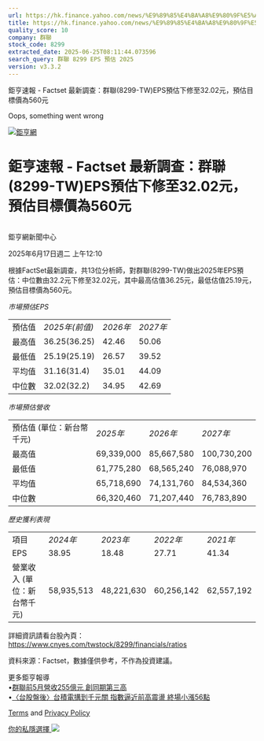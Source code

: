 ```yaml
---
url: https://hk.finance.yahoo.com/news/%E9%89%85%E4%BA%A8%E9%80%9F%E5%A0%B1-factset-%E6%9C%80%E6%96%B0%E8%AA%BF%E6%9F%A5-%E7%BE%A4%E8%81%AF-8299-041024077.html
title: https://hk.finance.yahoo.com/news/%E9%89%85%E4%BA%A8%E9%80%9F%E5%A0%B1-factset-%E6%9C%80%E6%96%B0%E8
quality_score: 10
company: 群聯
stock_code: 8299
extracted_date: 2025-06-25T08:11:44.073596
search_query: 群聯 8299 EPS 預估 2025
version: v3.3.2
---
```


鉅亨速報 - Factset 最新調查：群聯(8299-TW)EPS預估下修至32.02元，預估目標價為560元 


Oops, something went wrong

 

[![鉅亨網](https://s.yimg.com/ny/api/res/1.2/UM5hrThmhlnSiBO4o4qlLg--/YXBwaWQ9aGlnaGxhbmRlcjt3PTE0NjtoPTQ4O2NmPXdlYnA-/https://s.yimg.com/os/creatr-uploaded-images/2020-01/147c7630-36ab-11ea-ae7c-5ee7a0016555)](http://www.cnyes.com/ "鉅亨網")

# 鉅亨速報 - Factset 最新調查：群聯(8299-TW)EPS預估下修至32.02元，預估目標價為560元

![](data:image/gif;base64,R0lGODlhAQABAIAAAAAAAP///ywAAAAAAQABAAACAUwAOw==)

鉅亨網新聞中心

2025年6月17日週二 上午12:10

根據FactSet最新調查，共13位分析師，對群聯(8299-TW)做出2025年EPS預估：中位數由32.2元下修至32.02元，其中最高估值36.25元，最低估值25.19元，預估目標價為560元。

*市場預估EPS*

|  |  |  |  |
| --- | --- | --- | --- |
| 預估值 | *2025年(前值)* | *2026年* | *2027年* |
| 最高值 | 36.25(36.25) | 42.46 | 50.06 |
| 最低值 | 25.19(25.19) | 26.57 | 39.52 |
| 平均值 | 31.16(31.4) | 35.01 | 44.09 |
| 中位數 | 32.02(32.2) | 34.95 | 42.69 |

*市場預估營收*

|  |  |  |  |
| --- | --- | --- | --- |
| 預估值 (單位：新台幣千元) | *2025年* | *2026年* | *2027年* |
| 最高值 | 69,339,000 | 85,667,580 | 100,730,200 |
| 最低值 | 61,775,280 | 68,565,240 | 76,088,970 |
| 平均值 | 65,718,690 | 74,131,760 | 84,534,360 |
| 中位數 | 66,320,460 | 71,207,440 | 76,783,890 |

*歷史獲利表現*

|  |  |  |  |  |
| --- | --- | --- | --- | --- |
| 項目 | *2024年* | *2023年* | *2022年* | *2021年* |
| EPS | 38.95 | 18.48 | 27.71 | 41.34 |
| 營業收入 (單位：新台幣千元) | 58,935,513 | 48,221,630 | 60,256,142 | 62,557,192 |

詳細資訊請看台股內頁：  
<https://www.cnyes.com/twstock/8299/financials/ratios>

資料來源：Factset，數據僅供參考，不作為投資建議。

更多鉅亨報導  
•[群聯前5月營收255億元 創同期第三高](https://news.cnyes.com/news/id/6010571?utm_source=yahoo&utm_medium=RSS&utm_campaign=relate)  
•[〈台股盤後〉台積電搆到千元關 指數逼近前高震盪 終場小漲56點](https://news.cnyes.com/news/id/6008107?utm_source=yahoo&utm_medium=RSS&utm_campaign=relate)

[Terms](https://guce.yahoo.com/terms?locale=zh-Hant-HK)  and [Privacy Policy](https://guce.yahoo.com/privacy-policy?locale=zh-Hant-HK)

[你的私隱選擇 ![](https://s.yimg.com/dv/static/siteApp/img/privacy-choice-control.png)](https://guce.yahoo.com/state-controls?locale=zh-Hant-HK&state=VA)